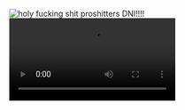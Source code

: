 ![holy fucking shit](https://github.com/user-attachments/assets/a32659b9-2eee-483a-9e15-b320be273a0b)
proshitters DNI!!!!
![yuh](https://images-ext-1.discordapp.net/external/nL_jGlh6szrsrnjfpcJzEkIK8qr_4-uCr2oUHZrylrE/https/media.tenor.com/bnnmPJzkBXUAAAPo/tf2-team-fortress-2.mp4)
